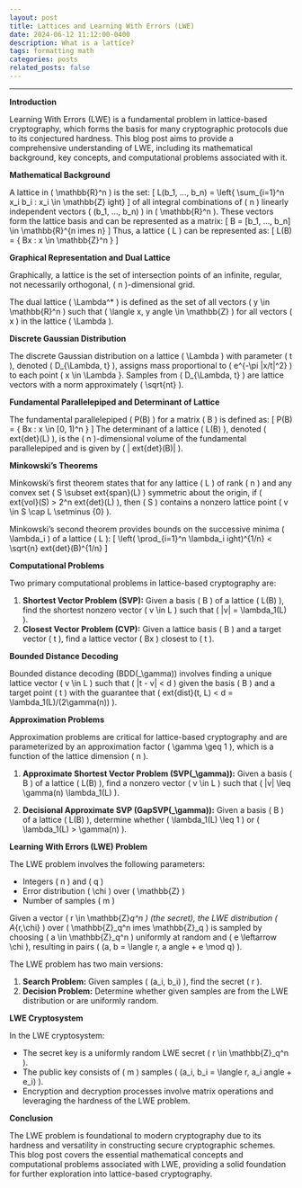 ```yaml
---
layout: post
title: Lattices and Learning With Errors (LWE)
date: 2024-06-12 11:12:00-0400
description: What is a lattice?
tags: formatting math
categories: posts
related_posts: false
---
```





---

**Introduction**

Learning With Errors (LWE) is a fundamental problem in lattice-based cryptography, which forms the basis for many cryptographic protocols due to its conjectured hardness. This blog post aims to provide a comprehensive understanding of LWE, including its mathematical background, key concepts, and computational problems associated with it. 

**Mathematical Background**

A lattice in \( \mathbb{R}^n \) is the set:
\[ L(b_1, ..., b_n) = \left\{ \sum_{i=1}^n x_i b_i : x_i \in \mathbb{Z} 
ight\} \]
of all integral combinations of \( n \) linearly independent vectors \( (b_1, ..., b_n) \) in \( \mathbb{R}^n \). These vectors form the lattice basis and can be represented as a matrix:
\[ B = [b_1, ..., b_n] \in \mathbb{R}^{n 	imes n} \]
Thus, a lattice \( L \) can be represented as:
\[ L(B) = \{ Bx : x \in \mathbb{Z}^n \} \]

**Graphical Representation and Dual Lattice**

Graphically, a lattice is the set of intersection points of an infinite, regular, not necessarily orthogonal, \( n \)-dimensional grid.

The dual lattice \( \Lambda^* \) is defined as the set of all vectors \( y \in \mathbb{R}^n \) such that \( \langle x, y 
angle \in \mathbb{Z} \) for all vectors \( x \) in the lattice \( \Lambda \).

**Discrete Gaussian Distribution**

The discrete Gaussian distribution on a lattice \( \Lambda \) with parameter \( t \), denoted \( D_{\Lambda, t} \), assigns mass proportional to \( e^{-\pi \|x/t\|^2} \) to each point \( x \in \Lambda \}. Samples from \( D_{\Lambda, t} \) are lattice vectors with a norm approximately \( \sqrt{nt} \).

**Fundamental Parallelepiped and Determinant of Lattice**

The fundamental parallelepiped \( P(B) \) for a matrix \( B \) is defined as:
\[ P(B) = \{ Bx : x \in [0, 1)^n \} \]
The determinant of a lattice \( L(B) \), denoted \( 	ext{det}(L) \), is the \( n \)-dimensional volume of the fundamental parallelepiped and is given by \( |	ext{det}(B)| \).

**Minkowski’s Theorems**

Minkowski’s first theorem states that for any lattice \( L \) of rank \( n \) and any convex set \( S \subset 	ext{span}(L) \) symmetric about the origin, if \( 	ext{vol}(S) > 2^n 	ext{det}(L) \), then \( S \) contains a nonzero lattice point \( v \in S \cap L \setminus \{0\} \).

Minkowski’s second theorem provides bounds on the successive minima \( \lambda_i \) of a lattice \( L \):
\[ \left( \prod_{i=1}^n \lambda_i 
ight)^{1/n} < \sqrt{n} 	ext{det}(B)^{1/n} \]

**Computational Problems**

Two primary computational problems in lattice-based cryptography are:

1. **Shortest Vector Problem (SVP):** Given a basis \( B \) of a lattice \( L(B) \), find the shortest nonzero vector \( v \in L \) such that \( \|v\| = \lambda_1(L) \).
2. **Closest Vector Problem (CVP):** Given a lattice basis \( B \) and a target vector \( t \), find a lattice vector \( Bx \) closest to \( t \).

**Bounded Distance Decoding**

Bounded distance decoding (BDD\(_\gamma\)) involves finding a unique lattice vector \( v \in L \) such that \( \|t - v\| < d \) given the basis \( B \) and a target point \( t \) with the guarantee that \( 	ext{dist}(t, L) < d = \lambda_1(L)/(2\gamma(n)) \).

**Approximation Problems**

Approximation problems are critical for lattice-based cryptography and are parameterized by an approximation factor \( \gamma \geq 1 \), which is a function of the lattice dimension \( n \).

1. **Approximate Shortest Vector Problem (SVP\(_\gamma\)):** Given a basis \( B \) of a lattice \( L(B) \), find a nonzero vector \( v \in L \) such that \( \|v\| \leq \gamma(n) \lambda_1(L) \).

2. **Decisional Approximate SVP (GapSVP\(_\gamma\)):** Given a basis \( B \) of a lattice \( L(B) \), determine whether \( \lambda_1(L) \leq 1 \) or \( \lambda_1(L) > \gamma(n) \).

**Learning With Errors (LWE) Problem**

The LWE problem involves the following parameters:
- Integers \( n \) and \( q \)
- Error distribution \( \chi \) over \( \mathbb{Z} \)
- Number of samples \( m \)

Given a vector \( r \in \mathbb{Z}_q^n \) (the secret), the LWE distribution \( A_{r,\chi} \) over \( \mathbb{Z}_q^n 	imes \mathbb{Z}_q \) is sampled by choosing \( a \in \mathbb{Z}_q^n \) uniformly at random and \( e \leftarrow \chi \), resulting in pairs \( (a, b = \langle r, a 
angle + e \mod q) \).

The LWE problem has two main versions:
1. **Search Problem:** Given samples \( (a_i, b_i) \), find the secret \( r \).
2. **Decision Problem:** Determine whether given samples are from the LWE distribution or are uniformly random.

**LWE Cryptosystem**

In the LWE cryptosystem:
- The secret key is a uniformly random LWE secret \( r \in \mathbb{Z}_q^n \).
- The public key consists of \( m \) samples \( (a_i, b_i = \langle r, a_i 
angle + e_i) \).
- Encryption and decryption processes involve matrix operations and leveraging the hardness of the LWE problem.

**Conclusion**

The LWE problem is foundational to modern cryptography due to its hardness and versatility in constructing secure cryptographic schemes. This blog post covers the essential mathematical concepts and computational problems associated with LWE, providing a solid foundation for further exploration into lattice-based cryptography.


